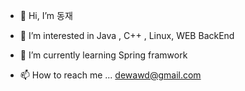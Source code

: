 - 👋 Hi, I’m 동재
- 👀 I’m interested in  Java , C++ , Linux, WEB BackEnd
- 🌱 I’m currently learning  Spring framwork

- 📫 How to reach me ... dewawd@gmail.com

<!---
dongjea2/dongjea2 is a ✨ special ✨ repository because its `README.md` (this file) appears on your GitHub profile.
You can click the Preview link to take a look at your changes.
- 💞️ I’m looking to collaborate on 
--->
